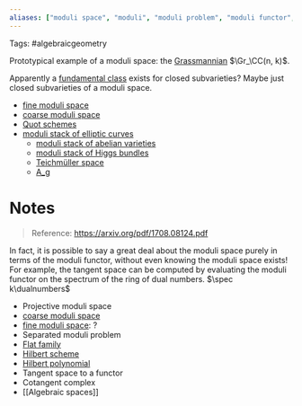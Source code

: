 ```yaml
---
aliases: ["moduli space", "moduli", "moduli problem", "moduli functor", "moduli stack"]
---
```


Tags: #algebraicgeometry 

Prototypical example of a moduli space: the [Grassmannian](Grassmannian.md)  $\Gr_\CC(n, k)$.

Apparently a [fundamental class](fundamental%20class) exists for closed subvarieties? Maybe just closed subvarieties of a moduli space.

- [fine moduli space](fine%20moduli%20space)
- [coarse moduli space](coarse%20moduli%20space)
- [Quot schemes](Quot%20schemes)
- [moduli stack of elliptic curves](../moduli%20stack%20of%20elliptic%20curves.md)
	- [moduli stack of abelian varieties](moduli%20stack%20of%20abelian%20varieties.md)
	- [moduli stack of Higgs bundles](moduli%20stack%20of%20Higgs%20bundles.md)
	- [Teichmüller space](../moduli%20stack%20of%20elliptic%20curves.md)
	- [A_g](../moduli%20stack%20of%20abelian%20varieties.md)

# Notes

> Reference: https://arxiv.org/pdf/1708.08124.pdf

In fact, it is possible to say a great deal about the moduli space purely in terms of the moduli functor, without even knowing the moduli space exists! For example, the tangent space can be computed by evaluating the moduli functor on the spectrum of the ring of dual numbers. $\spec k\dualnumbers$

- Projective moduli space
- [coarse moduli space](coarse%20moduli%20space.md)
- [fine moduli space](fine%20moduli%20space): ?
- Separated moduli problem
- [Flat family](Flat%20family)
- [Hilbert scheme](Hilbert%20scheme)
- [Hilbert polynomial](Hilbert%20polynomial)
- Tangent space to a functor
- Cotangent complex
- [[Algebraic spaces]]
